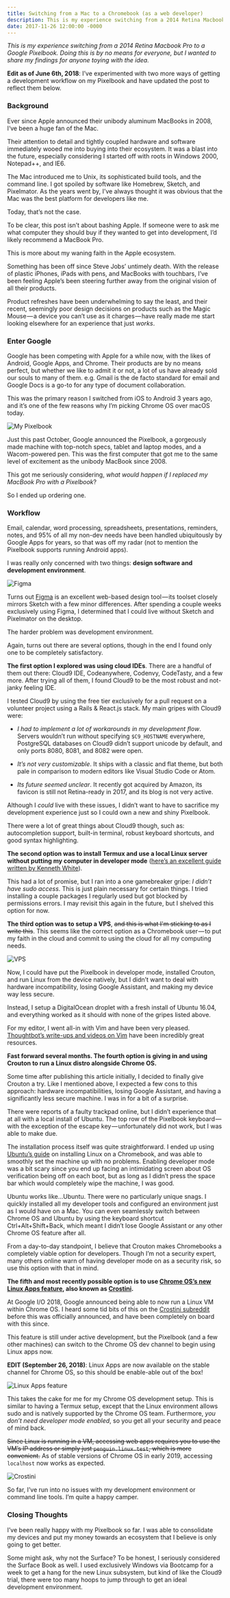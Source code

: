 ```yaml
---
title: Switching from a Mac to a Chromebook (as a web developer)
description: This is my experience switching from a 2014 Retina Macbook Pro to a Google Pixelbook.
date: 2017-11-26 12:00:00 -0000
---
```


_This is my experience switching from a 2014 Retina Macbook Pro to a Google Pixelbook. Doing this is by no means for everyone, but I wanted to share my findings for anyone toying with the idea._

**Edit as of June 6th, 2018**: I’ve experimented with two more ways of getting a development workflow on my Pixelbook and have updated the post to reflect them below.

### Background

Ever since Apple announced their unibody aluminum MacBooks in 2008, I‘ve been a huge fan of the Mac.

Their attention to detail and tightly coupled hardware and software immediately wooed me into buying into their ecosystem. It was a blast into the future, especially considering I started off with roots in Windows 2000, Notepad++, and IE6.

The Mac introduced me to Unix, its sophisticated build tools, and the command line. I got spoiled by software like Homebrew, Sketch, and Pixelmator. As the years went by, I’ve always thought it was obvious that the Mac was the best platform for developers like me.

Today, that’s not the case.

To be clear, this post isn’t about bashing Apple. If someone were to ask me what computer they should buy if they wanted to get into development, I’d likely recommend a MacBook Pro.

This is more about my waning faith in the Apple ecosystem.

Something has been off since Steve Jobs’ untimely death. With the release of plastic iPhones, iPads with pens, and MacBooks with touchbars, I’ve been feeling Apple’s been steering further away from the original vision of all their products.

Product refreshes have been underwhelming to say the least, and their recent, seemingly poor design decisions on products such as the Magic Mouse — a device you can’t use as it charges — have really made me start looking elsewhere for an experience that just _works_.

### Enter Google

Google has been competing with Apple for a while now, with the likes of Android, Google Apps, and Chrome. Their products are by no means perfect, but whether we like to admit it or not, a lot of us have already sold our souls to many of them. e.g. Gmail is the de facto standard for email and Google Docs is a go-to for any type of document collaboration.

This was the primary reason I switched from iOS to Android 3 years ago, and it’s one of the few reasons why I’m picking Chrome OS over macOS today.

![My Pixelbook](/assets/posts/mac-to-chromebook/pixelbook.jpg)

Just this past October, Google announced the Pixelbook, a gorgeously made machine with top-notch specs, tablet and laptop modes, and a Wacom-powered pen. This was the first computer that got me to the same level of excitement as the unibody MacBook since 2008.

This got me seriously considering, _what would happen if I replaced my MacBook Pro with a Pixelbook_?

So I ended up ordering one.

### Workflow

Email, calendar, word processing, spreadsheets, presentations, reminders, notes, and 95% of all my non-dev needs have been handled ubiquitously by Google Apps for years, so that was off my radar (not to mention the Pixelbook supports running Android apps).

I was really only concerned with two things: **design software and development environment**.

![Figma](/assets/posts/mac-to-chromebook/figma.png)

Turns out [Figma](https://www.figma.com/) is an excellent web-based design tool — its toolset closely mirrors Sketch with a few minor differences. After spending a couple weeks exclusively using Figma, I determined that I could live without Sketch and Pixelmator on the desktop.

The harder problem was development environment.

Again, turns out there are several options, though in the end I found only one to be completely satisfactory.

**The first option I explored was using cloud IDEs**. There are a handful of them out there: Cloud9 IDE, Codeanywhere, Codenvy, CodeTasty, and a few more. After trying all of them, I found Cloud9 to be the most robust and not-janky feeling IDE.

I tested Cloud9 by using the free tier exclusively for a pull request on a volunteer project using a Rails & React.js stack. My main gripes with Cloud9 were:

- _I had to implement a lot of workarounds in my development flow_. Servers wouldn’t run without specifying `$C9_HOSTNAME` everywhere, PostgreSQL databases on Cloud9 didn’t support unicode by default, and only ports 8080, 8081, and 8082 were open.

- _It’s not very customizable_. It ships with a classic and flat theme, but both pale in comparison to modern editors like Visual Studio Code or Atom.

- _Its future seemed unclear_. It recently got acquired by Amazon, its favicon is still not Retina-ready in 2017, and its blog is not very active.

Although I _could_ live with these issues, I didn’t want to have to sacrifice my development experience just so I could own a new and shiny Pixelbook.

There were a lot of great things about Cloud9 though, such as: autocompletion support, built-in terminal, robust keyboard shortcuts, and good syntax highlighting.

**The second option was to install Termux and use a local Linux server without putting my computer in developer mode** ([here’s an excellent guide written by Kenneth White](https://blog.lessonslearned.org/building-a-more-secure-development-chromebook/)).

This had a lot of promise, but I ran into a one gamebreaker gripe: _I didn’t have sudo access_. This is just plain necessary for certain things. I tried installing a couple packages I regularly used but got blocked by permissions errors. I may revisit this again in the future, but I shelved this option for now.

**The third option was to setup a VPS**, ~~and this is what I'm sticking to as I write this~~. This seems like the correct option as a Chromebook user — to put my faith in the cloud and commit to using the cloud for all my computing needs.

![VPS](/assets/posts/mac-to-chromebook/vps.png)

Now, I could have put the Pixelbook in developer mode, installed Crouton, and run Linux from the device natively, but I didn’t want to deal with hardware incompatibility, losing Google Assistant, and making my device way less secure.

Instead, I setup a DigitalOcean droplet with a fresh install of Ubuntu 16.04, and everything worked as it should with none of the gripes listed above.

For my editor, I went all-in with Vim and have been very pleased. [Thoughtbot’s write-ups and videos on Vim](https://robots.thoughtbot.com/tags/vim) have been incredibly great resources.

**Fast forward several months. The fourth option is giving in and using Crouton to run a Linux distro alongside Chrome OS.**

Some time after publishing this article initially, I decided to finally give Crouton a try. Like I mentioned above, I expected a few cons to this approach: hardware incompatibilities, losing Google Assistant, and having a significantly less secure machine. I was in for a bit of a surprise.

There were reports of a faulty trackpad online, but I didn’t experience that at all with a local install of Ubuntu. The top row of the Pixelbook keyboard — with the exception of the escape key — unfortunately did not work, but I was able to make due.

The installation process itself was quite straightforward. I ended up using [Ubuntu’s guide](https://tutorials.ubuntu.com/tutorial/install-ubuntu-on-chromebook#0) on installing Linux on a Chromebook, and was able to smoothly set the machine up with no problems. Enabling developer mode was a bit scary since you end up facing an intimidating screen about OS verification being off on each boot, but as long as I didn’t press the space bar which would completely wipe the machine, I was good.

Ubuntu works like...Ubuntu. There were no particularly unique snags. I quickly installed all my developer tools and configured an environment just as I would have on a Mac. You can even seamlessly switch between Chrome OS and Ubuntu by using the keyboard shortcut Ctrl+Alt+Shift+Back, which meant I didn’t lose Google Assistant or any other Chrome OS feature after all.

From a day-to-day standpoint, I believe that Crouton makes Chromebooks a completely viable option for developers. Though I’m not a security expert, many others online warn of having developer mode on as a security risk, so use this option with that in mind.

**The fifth and most recently possible option is to use [Chrome OS’s new Linux Apps feature](https://blog.google/products/chromebooks/linux-on-chromebooks/), also known as [Crostini](https://www.reddit.com/r/Crostini/).**

At Google I/O 2018, Google announced being able to now run a Linux VM within Chrome OS. I heard some tid bits of this on the [Crostini subreddit](https://www.reddit.com/r/Crostini/) before this was officially announced, and have been completely on board with this since.

This feature is still under active development, but the Pixelbook (and a few other machines) can switch to the Chrome OS dev channel to begin using Linux apps now.

**EDIT (September 26, 2018)**: Linux Apps are now available on the stable channel for Chrome OS, so this should be enable-able out of the box!

![Linux Apps feature](/assets/posts/mac-to-chromebook/linux.png)

This takes the cake for me for my Chrome OS development setup. This is similar to having a Termux setup, except that the Linux environment allows sudo and is natively supported by the Chrome OS team. Furthermore, _you don’t need developer mode enabled_, so you get all your security and peace of mind back.

~~Since Linux is running in a VM, accessing web apps requires you to use the VM’s IP address or simply just `penguin.linux.test`, which is more convenient.~~ As of stable versions of Chrome OS in early 2019, accessing `localhost` now works as expected.

![Crostini](/assets/posts/mac-to-chromebook//crostini.png)

So far, I’ve run into no issues with my development environment or command line tools. I’m quite a happy camper.

### Closing Thoughts

I’ve been really happy with my Pixelbook so far. I was able to consolidate my devices and put my money towards an ecosystem that I believe is only going to get better.

Some might ask, why not the Surface? To be honest, I seriously considered the Surface Book as well. I used exclusively Windows via Bootcamp for a week to get a hang for the new Linux subsystem, but kind of like the Cloud9 trial, there were too many hoops to jump through to get an ideal development environment.
